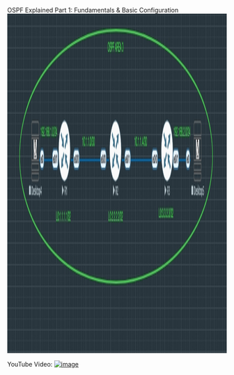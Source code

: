 OSPF Explained Part 1: Fundamentals & Basic Configuration
<img width="1103" height="779" alt="Screenshot 2025-07-11 at 15 48 25" src="https://github.com/null0labs/OSPF-Video1/blob/main/Video1-Topo.jpeg" />



YouTube Video:
[<img width="1091" height="718" alt="image" src="https://github.com/user-attachments/assets/e510ebc9-835f-4fe2-9394-2e8940af1fe9" />
](https://youtu.be/64O575VO6XI?si=JLxRkdH8ht4O0jk6)
